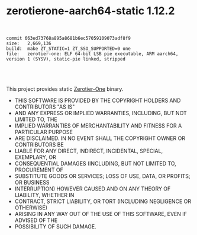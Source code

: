 # zerotierone-aarch64-static 1.12.2
<br />

`commit 663ed73768a895a8681b6ec57059109073adf8f9`<br />
`size:   2,669,136`<br />`build:  make ZT_STATIC=1 ZT_SSO_SUPPORTED=0 one`<br />
`file:   zerotier-one: ELF 64-bit LSB pie executable, ARM aarch64, version 1 (SYSV), static-pie linked, stripped`<br />
<br /><br /><br />


This project provides static [Zerotier-One](https://github.com/zerotier/ZeroTierOne) binary.

 * THIS SOFTWARE IS PROVIDED BY THE COPYRIGHT HOLDERS AND CONTRIBUTORS "AS IS"
 * AND ANY EXPRESS OR IMPLIED WARRANTIES, INCLUDING, BUT NOT LIMITED TO, THE
 * IMPLIED WARRANTIES OF MERCHANTABILITY AND FITNESS FOR A PARTICULAR PURPOSE
 * ARE DISCLAIMED. IN NO EVENT SHALL THE COPYRIGHT OWNER OR CONTRIBUTORS BE
 * LIABLE FOR ANY DIRECT, INDIRECT, INCIDENTAL, SPECIAL, EXEMPLARY, OR
 * CONSEQUENTIAL DAMAGES (INCLUDING, BUT NOT LIMITED TO, PROCUREMENT OF
 * SUBSTITUTE GOODS OR SERVICES; LOSS OF USE, DATA, OR PROFITS; OR BUSINESS
 * INTERRUPTION) HOWEVER CAUSED AND ON ANY THEORY OF LIABILITY, WHETHER IN
 * CONTRACT, STRICT LIABILITY, OR TORT (INCLUDING NEGLIGENCE OR OTHERWISE)
 * ARISING IN ANY WAY OUT OF THE USE OF THIS SOFTWARE, EVEN IF ADVISED OF THE
 * POSSIBILITY OF SUCH DAMAGE.
 
